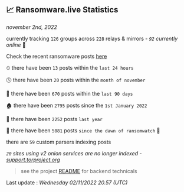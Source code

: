 
## 📈 Ransomware.live Statistics
_november 2nd, 2022_

currently tracking `126` groups across `228` relays & mirrors - _`92` currently online_ 📡

Check the recent ransomware posts [here](https://www.ransomware.live/#/recentposts)


⏲ there have been `13` posts within the `last 24 hours`

🕓 there have been `20` posts within the `month of november`

📅 there have been `670` posts within the `last 90 days`

🏚 there have been `2795` posts since the `1st January 2022`

🚀 there have been `2252` posts `last year`

🦕 there have been `5081` posts `since the dawn of ransomwatch` 🐣

there are `59` custom parsers indexing posts

_`20` sites using v2 onion services are no longer indexed - [support.torproject.org](https://support.torproject.org/onionservices/v2-deprecation/)_

> see the project [README](https://github.com/jmousqueton/ransomwatch#readme) for backend technicals



Last update : _Wednesday 02/11/2022 20.57 (UTC)_


